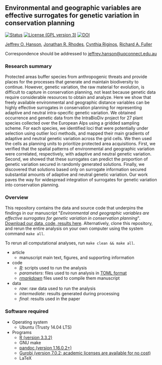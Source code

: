 ## Environmental and geographic variables are effective surrogates for genetic variation in conservation planning

[![Status](https://img.shields.io/badge/status-In%20press-brightgreen.svg?style=flat-square)]()
[![License (GPL version 3)](https://img.shields.io/badge/license-GNU%20GPL%20version%203-brightgreen.svg?style=flat-square)](http://opensource.org/licenses/GPL-3.0)
[![DOI](https://img.shields.io/badge/doi-10.5281/zenodo.843625-blue.svg?style=flat-square)](https://doi.org/10.5281/zenodo.843625)

[Jeffrey O. Hanson](wwww.jeffrey-hanson.com), [Jonathan R. Rhodes](https://rhodesconservation.com/people/jonathan-rhodes/), [Cynthia Riginos](http://www.cynthiariginos.org/Lab_People/Cynthia_Riginos.html), [Richard A. Fuller](https://www.fullerlab.org/drrichardfuller/)

Correspondence should be addressed to [jeffrey.hanson@uqconnect.edu.au](mailto:jeffrey.hanson@uqconnect.edu.au)

### Research summary

Protected areas buffer species from anthropogenic threats and provide places for the processes that generate and maintain biodiversity to continue. However, genetic variation, the raw material for evolution, is difficult to capture in conservation planning, not least because genetic data require considerable resources to obtain and analyze. Here we show that freely available environmental and geographic distance variables can be highly effective surrogates in conservation planning for representing adaptive and neutral intra-specific genetic variation. We obtained occurrence and genetic data from the IntraBioDiv project for 27 plant species collected over the European Alps using a gridded sampling scheme. For each species, we identified loci that were potentially under selection using outlier loci methods, and mapped their main gradients of adaptive and neutral genetic variation across the grid cells. We then used the cells as planning units to prioritize protected area acquisitions. First, we verified that the spatial patterns of environmental and geographic variation were correlated, respectively, with adaptive and neutral genetic variation. Second, we showed that these surrogates can predict the proportion of genetic variation secured in randomly generated solutions. Finally, we discovered that solutions based only on surrogate information secured substantial amounts of adaptive and neutral genetic variation. Our work paves the way for widespread integration of surrogates for genetic variation into conservation planning.

### Overview

This repository contains the data and source code that underpins the findings in our manuscript "_Environmental and geographic variables are effective surrogates for genetic variation in conservation planning_". [Download our data, code, results here](https://doi.org/10.5281/zenodo.843625). Alternatively, clone this repository, and rerun the entire analysis on your own computer using the system command `make all`.

To rerun all computational analyses, run `make clean && make all`.

* article
	+ manuscript main text, figures, and supporting information
* code
	+ [_R_](https://www.r-project.org): scripts used to run the analysis
	+ _parameters_: files used to run analysis in [TOML format](https://github.com/toml-lang/toml)
	+ [_rmarkdown_](http://rmarkdown.rstudio.com) files used to compile them manuscript
* data
	+ _raw_: raw data used to run the analysis
	+ _intermediate_: results generated during processing
	+ _final_: results used in the paper

### Software required

* Operating system
	+ Ubuntu (Trusty 14.04 LTS)
* Programs
	+ [R (version 3.3.2)](https://www.r-project.org)
	+ GNU make
	+ [pandoc (version 1.16.0.2+)](https://github.com/jgm/pandoc/releases)
	+ [Gurobi (version 7.0.2; academic licenses are available for no cost)](http://www.gurobi.com/)
	+ LaTeX
